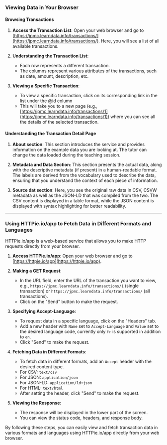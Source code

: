 ### Viewing Data in Your Browser

#### Browsing Transactions

1. **Access the Transaction List**: Open your web browser and go to [https://jpmc.learndata.info/transactions/](https://jpmc.learndata.info/transactions/). Here, you will see a list of all available transactions.

2. **Understanding the Transaction List**:
   - Each row represents a different transaction.
   - The columns represent various attributes of the transactions, such as date, amount, description, etc.

3. **Viewing a Specific Transaction**:
   - To view a specific transaction, click on its corresponding link in the list under the @id column
   - This will take you to a new page (e.g., [https://jpmc.learndata.info/transactions/1](https://jpmc.learndata.info/transactions/1)) where you can see all the details of the selected transaction.

#### Understanding the Transaction Detail Page

1. **About section**: This section introduces the service and provides information on the example data you are looking at. The tutor can change the data loaded during the teaching session.

2. **Metadata and Data Section**: This section presents the actual data, along with the descriptive metadata (if present) in a human-readable format. The labels are derived from the vocabulary used to describe the data, ensuring that you understand the context of each piece of information.

3. **Source dat section**: Here, you see the original raw data in CSV, CSVW metadata as well as the JSON-LD that was compiled from the two. The CSV content is displayed in a table format, while the JSON content is displayed with syntax highlighting for better readability.

---

### Using HTTPie.io/app to Fetch Data in Different Formats and Languages

HTTPie.io/app is a web-based service that allows you to make HTTP requests directly from your browser.

1. **Access HTTPie.io/app**: Open your web browser and go to [https://httpie.io/app](https://httpie.io/app).

2. **Making a GET Request**:
   - In the URL field, enter the URL of the transaction you want to view, e.g., `https://jpmc.learndata.info/transactions/1` (single transaction) or `https://jpmc.learndata.info/transactions/` (all transactions).
   - Click on the "Send" button to make the request.

3. **Specifying Accept-Language**:
   - To request data in a specific language, click on the "Headers" tab.
   - Add a new header with `Name` set to `Accept-Language` and `Value` set to the desired language code, currently only `fr` is supported in addition to `en`.
   - Click "Send" to make the request.

4. **Fetching Data in Different Formats**:
   - To fetch data in different formats, add an `Accept` header with the desired content type.
   - For CSV: `text/csv`
   - For JSON: `application/json`
   - For JSON-LD: `application/ld+json`
   - For HTML: `text/html`
   - After setting the header, click "Send" to make the request.

5. **Viewing the Response**:
   - The response will be displayed in the lower part of the screen.
   - You can view the status code, headers, and response body.

By following these steps, you can easily view and fetch transaction data in various formats and languages using HTTPie.io/app directly from your web browser.